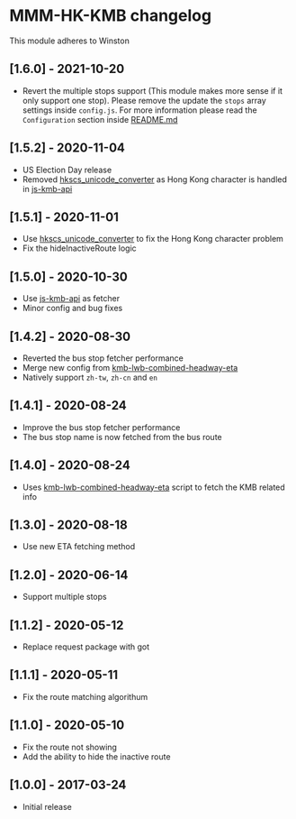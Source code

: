 # MMM-HK-KMB changelog
This module adheres to Winston

## [1.6.0] - 2021-10-20
* Revert the multiple stops support (This module makes more sense if it only support one stop).  Please remove the update the ```stops``` array settings inside ```config.js```. For more information please read the ```Configuration``` section inside [README.md](https://github.com/winstonma/MMM-HK-KMB/blob/master/README.md)

## [1.5.2] - 2020-11-04
* US Election Day release
* Removed [hkscs_unicode_converter](https://github.com/chaklim/hkscs_unicode_converter) as Hong Kong character is handled in [js-kmb-api](https://github.com/miklcct/js-kmb-api)

## [1.5.1] - 2020-11-01
* Use [hkscs_unicode_converter](https://github.com/chaklim/hkscs_unicode_converter) to fix the Hong Kong character problem
* Fix the hideInactiveRoute logic

## [1.5.0] - 2020-10-30
* Use [js-kmb-api](https://github.com/miklcct/js-kmb-api) as fetcher
* Minor config and bug fixes

## [1.4.2] - 2020-08-30
* Reverted the bus stop fetcher performance
* Merge new config from [kmb-lwb-combined-headway-eta](https://github.com/miklcct/kmb-lwb-combined-headway-eta)
* Natively support ```zh-tw```, ```zh-cn``` and ```en```

## [1.4.1] - 2020-08-24
* Improve the bus stop fetcher performance
* The bus stop name is now fetched from the bus route

## [1.4.0] - 2020-08-24
* Uses [kmb-lwb-combined-headway-eta](https://github.com/miklcct/kmb-lwb-combined-headway-eta) script to fetch the KMB related info

## [1.3.0] - 2020-08-18
* Use new ETA fetching method

## [1.2.0] - 2020-06-14
* Support multiple stops

## [1.1.2] - 2020-05-12
* Replace request package with got

## [1.1.1] - 2020-05-11
* Fix the route matching algorithum

## [1.1.0] - 2020-05-10
* Fix the route not showing
* Add the ability to hide the inactive route

## [1.0.0] - 2017-03-24 
* Initial release